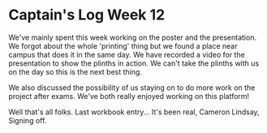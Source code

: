 # Captain's Log Week 12


We've mainly spent this week working on the poster and the presentation. We forgot about the whole 'printing' thing but we found a place near campus that does it in the same day. 
We have recorded a video for the presentation to show the plinths in action. We can't take the plinths with us on the day so this is the next best thing. 

We also discussed the possibility of us staying on to do more work on the project after exams. We've both really enjoyed working on this platform!

Well that's all folks. Last workbook entry...
It's been real, 
Cameron Lindsay, 
Signing off.
